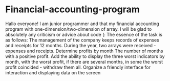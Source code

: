 # Financial-accounting-program
Hallo everyone! I am junior programmer and that my financial accounting program with one-dimension/two-dimension of array. I will be glad to absolutely any criticism or advice about code (:
The essence of the task is as follows:
The management of the company keeps records of expenses and receipts for 12 months.
During the year, two arrays were received - expenses and receipts.
Determine profits by month
The number of months with a positive profit.
Add the ability to display the three worst indicators by month, with the worst profit,
if there are several months, in some the worst profit coincided - withdraw them all.
Organize a friendly interface for interaction and displaying data on the screen
